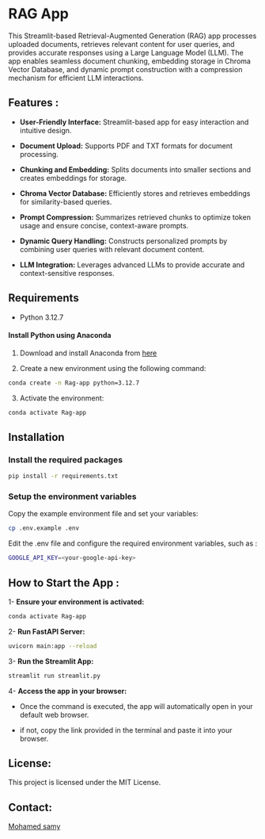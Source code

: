 # RAG App
This Streamlit-based Retrieval-Augmented Generation (RAG) app processes uploaded documents, retrieves relevant content for user queries, and provides accurate responses using a Large Language Model (LLM). The app enables seamless document chunking, embedding storage in Chroma Vector Database, and dynamic prompt construction with a compression mechanism for efficient LLM interactions.

## Features :
- **User-Friendly Interface:** Streamlit-based app for easy interaction and intuitive design.

- **Document Upload:** Supports PDF and TXT formats for document processing.

- **Chunking and Embedding:** Splits documents into smaller sections and creates embeddings for storage.

- **Chroma Vector Database:** Efficiently stores and retrieves embeddings for similarity-based queries.

- **Prompt Compression:** Summarizes retrieved chunks to optimize token usage and ensure concise, context-aware prompts.

- **Dynamic Query Handling:** Constructs personalized prompts by combining user queries with relevant document content.

- **LLM Integration:** Leverages advanced LLMs to provide accurate and context-sensitive responses.


## Requirements

- Python 3.12.7

#### Install Python using Anaconda

1) Download and install Anaconda from [here](https://www.anaconda.com/download/success)

2) Create a new environment using the following command:

```bash
conda create -n Rag-app python=3.12.7
```

3) Activate the environment:

```bash
conda activate Rag-app
```

## Installation

### Install the required packages

```bash
pip install -r requirements.txt
```
### Setup the environment variables
Copy the example environment file and set your variables:
```bash
cp .env.example .env
```

Edit the .env file and configure the required environment variables, such as :

```bash
GOOGLE_API_KEY=<your-google-api-key>
```
## How to Start the App :
1- **Ensure your environment is activated:**
```bash
conda activate Rag-app
```
2- **Run FastAPI Server:**
```bash
uvicorn main:app --reload
```
3- **Run the Streamlit App:**
```bash
streamlit run streamlit.py
```
4- **Access the app in your browser:**
- Once the command is executed, the app will automatically open in your default web browser.

- if not, copy the link provided in the terminal and paste it into your browser.

## License:
This project is licensed under the MIT License.

## Contact:
[Mohamed samy](https://www.linkedin.com/in/mohamed-samy02/)